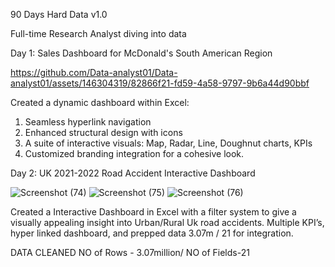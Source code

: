 90 Days Hard Data v1.0

 Full-time Research Analyst diving into data
       

Day 1: Sales Dashboard for McDonald's South American Region


https://github.com/Data-analyst01/Data-analyst01/assets/146304319/82866f21-fd59-4a58-9797-9b6a44d90bbf

Created a dynamic dashboard within Excel:

1. Seamless hyperlink navigation
2. Enhanced structural design with icons
3. A suite of interactive visuals: Map, Radar, Line, Doughnut charts, KPIs
4. Customized branding integration for a cohesive look.


Day 2: UK 2021-2022 Road Accident Interactive Dashboard

![Screenshot (74)](https://github.com/Data-analyst01/Data-analyst01/assets/146304319/55026c9b-d609-4ec7-938d-5a9a675e1c24)
![Screenshot (75)](https://github.com/Data-analyst01/Data-analyst01/assets/146304319/a52d54b6-7405-4416-b5cc-3b0d637268f9)
![Screenshot (76)](https://github.com/Data-analyst01/Data-analyst01/assets/146304319/66c911f2-7bfc-4496-92bd-8faebe652426)

Created a Interactive Dashboard in Excel with a filter system to give a visually appealing insight into Urban/Rural Uk road accidents. Multiple KPI’s, hyper linked dashboard, and prepped data 3.07m / 21 for integration.

DATA CLEANED
NO of Rows - 3.07million/
NO of Fields-21
